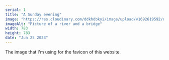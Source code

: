 ```yaml
---
serial: 1
title: "A Sunday evening"
image: "https://res.cloudinary.com/ddkhdbkyi/image/upload/v1692619592/dhirajgagrai.dev/sunday-evening_ji8mdm.jpg"
imageAlt: "Picture of a river and a bridge"
width: 783
height: 783
date: "Jun 25 2023"
---
```


<p>The image that I'm using for the favicon of this website.</p>